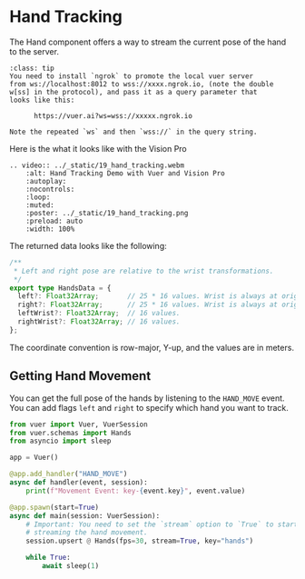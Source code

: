 
# Hand Tracking

The Hand component offers a way to stream the current
pose of the hand to the server. 

```{admonition} Using ngrok to promote to <code>wss://</code>
:class: tip
You need to install `ngrok` to promote the local vuer server
from ws://localhost:8012 to wss://xxxx.ngrok.io, (note the double
w[ss] in the protocol), and pass it as a query parameter that 
looks like this:

      https://vuer.ai?ws=wss://xxxxx.ngrok.io

Note the repeated `ws` and then `wss://` in the query string.
```

Here is the what it looks like with the Vision Pro 

```{eval-rst}
.. video:: ../_static/19_hand_tracking.webm
    :alt: Hand Tracking Demo with Vuer and Vision Pro
    :autoplay:
    :nocontrols:
    :loop:
    :muted:
    :poster: ../_static/19_hand_tracking.png
    :preload: auto
    :width: 100%
```

The returned data looks like the following:

```typescript
/**
 * Left and right pose are relative to the wrist transformations.
 */
export type HandsData = {
  left?: Float32Array;       // 25 * 16 values. Wrist is always at origin.
  right?: Float32Array;      // 25 * 16 values. Wrist is always at origin.
  leftWrist?: Float32Array;  // 16 values.
  rightWrist?: Float32Array; // 16 values.
};
```

The coordinate convention is row-major, Y-up, and the values are in meters.


## Getting Hand Movement

You can get the full pose of the hands by listening to the `HAND_MOVE` event.
You can add flags `left` and `right` to specify which hand you want to track.

```python
from vuer import Vuer, VuerSession
from vuer.schemas import Hands
from asyncio import sleep

app = Vuer()

@app.add_handler("HAND_MOVE")
async def handler(event, session):
    print(f"Movement Event: key-{event.key}", event.value)

@app.spawn(start=True)
async def main(session: VuerSession):
    # Important: You need to set the `stream` option to `True` to start
    # streaming the hand movement.
    session.upsert @ Hands(fps=30, stream=True, key="hands")

    while True:
        await sleep(1)
```
